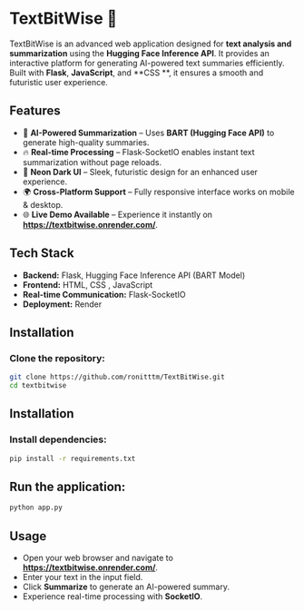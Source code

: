 # **TextBitWise 🚀**  

TextBitWise is an advanced web application designed for **text analysis and summarization** using the **Hugging Face Inference API**. It provides an interactive platform for generating AI-powered text summaries efficiently. Built with **Flask**, **JavaScript**, and **CSS **, it ensures a smooth and futuristic user experience.  

## **Features**  
- 🚀 **AI-Powered Summarization** – Uses **BART (Hugging Face API)** to generate high-quality summaries.  
- 🔥 **Real-time Processing** – Flask-SocketIO enables instant text summarization without page reloads.  
- 🎨 **Neon Dark UI** – Sleek, futuristic design for an enhanced user experience.  
- 🌍 **Cross-Platform Support** – Fully responsive interface works on mobile & desktop.  
- 🌐 **Live Demo Available** – Experience it instantly on **https://textbitwise.onrender.com/**.  

## **Tech Stack**  
- **Backend:** Flask, Hugging Face Inference API (BART Model)  
- **Frontend:** HTML, CSS , JavaScript  
- **Real-time Communication:** Flask-SocketIO  
- **Deployment:** Render

## **Installation**  

### **Clone the repository:**  
```bash
git clone https://github.com/ronitttm/TextBitWise.git
cd textbitwise
```

## **Installation**  

### **Install dependencies:**  
```bash
pip install -r requirements.txt
```

## **Run the application:**  
```bash
python app.py
```

## **Usage**  
- Open your web browser and navigate to **https://textbitwise.onrender.com/**.  
- Enter your text in the input field.  
- Click **Summarize** to generate an AI-powered summary.  
- Experience real-time processing with **SocketIO**.  
